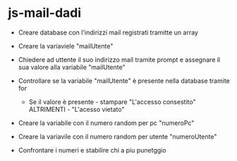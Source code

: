 # js-mail-dadi

- Creare database con l'indirizzi mail registrati tramitte un array
- Creare la variaviele "mailUtente"
- Chiedere ad uttente il suo indirizzo mail tramite prompt  e assegnare il sua valore alla variabile "mailUtente"
- Controllare se la variabile "mailUtente" è presente nella database tramite for
    - Se il valore è presente - stampare "L'accesso consestito"
    ALTRIMENTI - "L'acesso vietato"

- Creare la variabile con il numero random per pc "numeroPc"
- Creare la variavile con il numero random per utente "numeroUtente"
- Confrontare i numeri e stabilire chi a piu punetggio